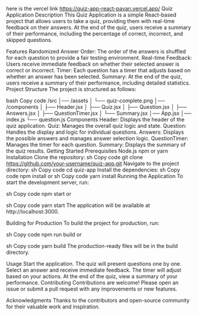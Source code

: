 here is the vercel link https://quiz-app-react-pavan.vercel.app/
Quiz Application
Description
This Quiz Application is a simple React-based project that allows users to take a quiz, providing them with real-time feedback on their answers. At the end of the quiz, users receive a summary of their performance, including the percentage of correct, incorrect, and skipped questions.

Features
Randomized Answer Order: The order of the answers is shuffled for each question to provide a fair testing environment.
Real-time Feedback: Users receive immediate feedback on whether their selected answer is correct or incorrect.
Timer: Each question has a timer that adjusts based on whether an answer has been selected.
Summary: At the end of the quiz, users receive a summary of their performance, including detailed statistics.
Project Structure
The project is structured as follows:

bash
Copy code
/src
│── /assets
│    └── quiz-complete.png
│── /components
│    ├── Header.jsx
│    ├── Quiz.jsx
│    ├── Question.jsx
│    ├── Answers.jsx
│    ├── QuestionTimer.jsx
│    └── Summary.jsx
│── App.jsx
│── index.js
└── question.js
Components
Header: Displays the header of the quiz application.
Quiz: Manages the overall quiz logic and state.
Question: Handles the display and logic for individual questions.
Answers: Displays the possible answers and manages answer selection logic.
QuestionTimer: Manages the timer for each question.
Summary: Displays the summary of the quiz results.
Getting Started
Prerequisites
Node.js
npm or yarn
Installation
Clone the repository:
sh
Copy code
git clone https://github.com/your-username/quiz-app.git
Navigate to the project directory:
sh
Copy code
cd quiz-app
Install the dependencies:
sh
Copy code
npm install
or
sh
Copy code
yarn install
Running the Application
To start the development server, run:

sh
Copy code
npm start
or

sh
Copy code
yarn start
The application will be available at http://localhost:3000.

Building for Production
To build the project for production, run:

sh
Copy code
npm run build
or

sh
Copy code
yarn build
The production-ready files will be in the build directory.

Usage
Start the application.
The quiz will present questions one by one.
Select an answer and receive immediate feedback.
The timer will adjust based on your actions.
At the end of the quiz, view a summary of your performance.
Contributing
Contributions are welcome! Please open an issue or submit a pull request with any improvements or new features.


Acknowledgments
Thanks to the contributors and open-source community for their valuable work and inspiration.
